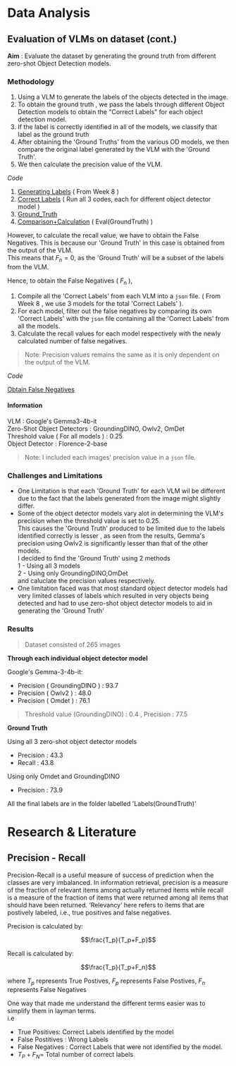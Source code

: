 # Data Analysis

## Evaluation of VLMs on dataset (cont.)

**Aim** : Evaluate the dataset by generating the ground truth from different zero-shot Object Detection models.

### Methodology
1. Using a VLM to generate the labels of the objects detected in the image.
2. To obtain the ground truth , we pass the labels through different Object Detection  models to obtain the "Correct Labels" for each object detection model. 
3. If the label is correctly identified in all of the models, we classify that label as the ground truth
4. After obtaining the 'Ground Truths' from the various OD models, we then compare the original label generated by the VLM with the 'Ground Truth'.
5. We then calculate the precision value of the VLM.

*Code*

1. [Generating Labels](https://github.com/DCMZ88/internship/tree/main/Week%208/Models/Generating%20Labels) ( From Week 8 )
2. [Correct Labels](https://github.com/DCMZ88/internship/tree/main/Week%209%20(%20Refined%20Evaluation%20)%20/Evaluation) ( Run all 3 codes, each for different object detector model )
3. [Ground_Truth](https://github.com/DCMZ88/internship/tree/main/Week%209%20(%20Refined%20Evaluation%20)%20/Ground%20Truths)
4. [Comparison+Calculation](https://github.com/DCMZ88/internship/blob/main/Week%209%20(%20Refined%20Evaluation%20)%20/Eval(GroundTruth).ipynb) ( Eval(GroundTruth) )

However, to calculate the recall value, we have to obtain the False Negatives. This is because our 'Ground Truth' in this case is obtained from the output of the VLM.\
This means that $F_n=0$, as the 'Ground Truth' will be a subset of the labels from the VLM.

Hence, to obtain the False Negatives ( $F_n$ ), 
1. Compile all the 'Correct Labels' from each VLM into a `json` file. ( From Week 8 , we use 3 models for the total 'Correct Labels' ).
2. For each model, filter out the false negatives by comparing its own 'Correct Labels' with the `json` file containing all the 'Correct Labels' from all the models.
3. Calculate the recall values for each model respectively with the newly calculated number of false negatives.
> Note: Precision values remains the same as it is only dependent on the output of the VLM.

*Code*

[Obtain False Negatives](https://github.com/DCMZ88/internship/blob/main/Week%209/FalseNeg.ipynb)

#### Information
VLM : Google's Gemma3-4b-it\
Zero-Shot Object Detectors : GroundingDINO, Owlv2, OmDet\
Threshold value ( For all models ) : 0.25\
Object Detector : Florence-2-base


 > Note: I included each images' precision value in a `json` file.

### Challenges and Limitations
- One Limitation is that each 'Ground Truth' for each VLM wil be different due to the fact that the labels generated from the image might slightly differ.
- Some of the object detector models vary alot in determining the VLM's precision when the threshold value is set to 0.25.\
  This causes the 'Ground Truth' produced to be limited due to the labels identified correctly is lesser , as seen from the results, Gemma's precision using Owlv2 is significantly lesser than that of the other models.\
  I decided to find the 'Ground Truth' using 2 methods\
    1 - Using all 3 models\
    2 - Using only GroundingDINO,OmDet\
  and caluclate the precision values respectively.
- One limitation faced was that most standard object detector models had very limited classes of labels which resulted in very objects being detected and had to use zero-shot object detector models to aid in generating the 'Ground Truth'
### Results 

> Dataset consisted of 265 images

**Through each individual object detector model**

Google's Gemma-3-4b-it:
  - Precision ( GroundingDINO ) : 93.7
  - Precision ( Owlv2 ) : 48.0
  - Precision ( Omdet ) : 76.1
> Threshold value (GroundingDINO) : 0.4 , Precision : 77.5

**Ground Truth**

Using all 3 zero-shot object detector models

- Precision : 43.3
- Recall : 43.8

Using only Omdet and GroundingDINO

- Precision : 73.9

All the final labels are in the folder labelled 'Labels(GroundTruth)'
# Research & Literature

## Precision - Recall 
Precision-Recall is a useful measure of success of prediction when the classes are very imbalanced. In information retrieval, precision is a measure of the fraction of relevant items among actually returned items while recall is a measure of the fraction of items that were returned among all items that should have been returned. ‘Relevancy’ here refers to items that are postively labeled, i.e., true positives and false negatives.

Precision is calculated by:

$$\frac{T_p}{T_p+F_p}$$

Recall is calculated by:

$$\frac{T_p}{T_p+F_n}$$

where $T_p$ represents True Postives, $F_p$ represents False Postives, $F_n$ represents False Negatives 

One way that made me understand the different terms easier was to simplify them in layman terms.\
i.e 
- True Positives: Correct Labels identified by the model
- False Postitives : Wrong Labels
- False Negatives : Correct Labels that were not identified by the model.
- $T_P+F_N=$ Total number of correct labels
